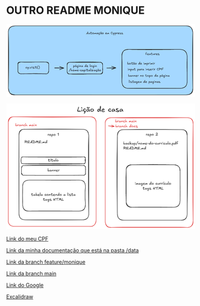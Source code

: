 # OUTRO README MONIQUE

<p>
    <img src="docs\automacao_cypress.png">
</p>

<p>
    <img src="docs\desenho_licao_de_casa.png">
</p>

[Link do meu CPF](docs/data/cpf.txt)

[Link da minha documentação que está na pasta /data](docs/data/documentações.md)

[Link da branch feature/monique](https://github.com/mrk-qa/git-commands-basic/tree/feature/monique)

[Link da branch main](https://github.com/mrk-qa/git-commands-basic/tree/main)

[Link do Google](https://www.google.com/)

[Excalidraw](https://excalidraw.com/#json=3QJLsxZ7vXGJetQ7Kac8l,0lx46a_ANCZcq5eUKJgtDQ)
